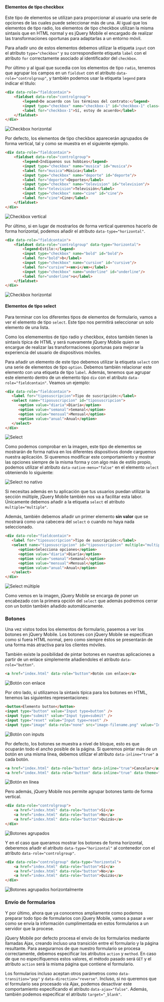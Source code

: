 



<!-- *********************************************************************** -->
#### Elementos de tipo checkbox

Este tipo de elementos se utilizan para proporcionar al usuario una serie de opciones de las cuales puede seleccionar más de una. Al igual que los elementos de tipo radio, los elementos de tipo checkbox utilizan la misma sintaxis que en HTML normal y es jQuery Mobile el encargado de realizar las transformaciones oportunas para adaptarlas a un entorno móvil.

Para añadir uno de estos elementos debemos utilizar la etiqueta `input` con el atributo `type="checkbox"` y su correspondiente etiqueta `label` con el atributo `for` correctamente asociado al identificador del `checkbox`.

Por último y al igual que sucedia con los elementos de tipo `radio`, tenemos que agrupar los campos en un `fieldset` con el atributo `data-role="controlgroup"`, y también podemos usar la etiqueta `legend` para indicar el título:


```html
<div data-role="fieldcontain">
 	<fieldset data-role="controlgroup">
		<legend>De acuerdo con los términos del contrato:</legend>
		<input type="checkbox" name="checkbox-1" id="checkbox-1" class="custom" />
		<label for="checkbox-1">Sí, estoy de acuerdo</label>
    </fieldset>
</div>
```

![Checkbox horizontal](images/web_jqm2/checkboxhorizontal.png "Checkbox horizontal")


Por defecto, los elementos de tipo checkbox aparecerán agrupados de forma vertical, tal y como se muestra en el siguiente ejemplo.


```html
<div data-role="fieldcontain">
 	<fieldset data-role="controlgroup">
		<legend>Indíquenos sus hobbies</legend>
		<input type="checkbox" name="musica" id="musica"/>
		<label for="musica">Música</label>
		<input type="checkbox" name="deporte" id="deporte"/>
		<label for="deporte">Deportes</label>
		<input type="checkbox" name="television" id="television"/>
		<label for="television">Televisión</label>
		<input type="checkbox" name="cine" id="cine"/>
		<label for="cine">Cine</label>
    </fieldset>
</div>
```


![Checkbox vertical](images/web_jqm2/verticalcheckbox.png "Checkbox vertical")


Por último, si en lugar de mostrarlos de forma vertical queremos hacerlo de forma horizontal, podemos añadir el atributo `data-type="horizontal"`.


```html
<div data-role="fieldcontain">
    <fieldset data-role="controlgroup" data-type="horizontal">
    	<legend>Estilo:</legend>
    	<input type="checkbox" name="bold" id="bold"/>
		<label for="bold">b</label>
		<input type="checkbox" name="cursive" id="cursive"/>
		<label for="cursive"><em>i</em></label>
		<input type="checkbox" name="underline" id="underline"/>
		<label for="underline">u</label>
    </fieldset>
</div>
```

![Checkbox horizontal](images/web_jqm2/horizontalcheckbox.png "Checkbox horizontal")



<!-- *********************************************************************** -->
#### Elementos de tipo select

Para terminar con los diferentes tipos de elementos de formulario, vamos a ver el elemento de tipo `select`. Este tipo nos permitirá seleccionar un solo elemento de una lista.

Como los elemementos de tipo radio y checkbox, éstos también tienen la sintaxis típica de HTML y será nuevamente jQuery Mobile quien se encargue de realizar las transformaciones oportunas para mejorar la experiencia del usuario de dispositivos móviles.

Para añadir un elemento de este tipo debemos utilizar la etiqueta `select` con una serie de elementos de tipo `option`. Debemos también relacionar este elemento con una etiqueta de tipo `label`. Además, tenemos que agrupar este elemento dentro de un elemento tipo `div` con el atributo `data-role="fieldcontain"`. Veamos un ejemplo:

```html
<div data-role="fieldcontain">
   <label for="tiposuscripcion">Tipo de suscripción:</label>
   <select name="tiposuscripcion" id="tiposuscripcion">
      <option value="diaria">Diaría</option>
      <option value="semanal">Semanal</option>
      <option value="mensual">Mensual</option>
      <option value="anual">Anual</option>
   </select>
</div>
```

![Select](images/web_jqm2/select.png "Select")


Como podemos comprobar en la imagen, este tipo de elementos se mostrarán de forma nativa en los diferentes dispositivos donde carguemos nuestra aplicación. Si queremos modificar este comportamiento y mostrar las opciones siempre de la misma forma y con algo más de estilo propio, podemos utilizar el atributo `data-native-menu="false"` en el elemento `select` obteniendo lo siguiente:


![Select no nativo](images/web_jqm2/selectnonativo.png "Select no nativo")


Si necesitas además en tu aplicación que tus usuarios puedan utilizar la sección múltiple, jQuery Mobile también nos va a facilitar esta labor. Únicamente debemos añadir a la etiqueta `select` el atributo `multiple="multiple"`.

Además, también debemos añadir un primer elemento **sin valor** que se mostrará como una cabecera del `select` o cuando no haya nada seleccionado.


```html
<div data-role="fieldcontain">
   <label for="tiposuscripcion">Tipo de suscripción:</label>
   <select name="tiposuscripcion" id="tiposuscripcion" multiple="multiple" data-native-menu="false">
	  <option>Selecciona opciones</option>
      <option value="diaria">Diaría</option>
      <option value="semanal">Semanal</option>
      <option value="mensual">Mensual</option>
      <option value="anual">Anual</option>
   </select>
</div>
```

![Select múltiple](images/web_jqm2/selectmultiple.png "Select múltiple")


Como vemos en la imagen, jQuery Mobile se encarga de poner un encabezado con la primera opción del `select` que además podremos cerrar con un botón también añadido automáticamente.



<!-- *********************************************************************** -->
### Botones

Una vez vistos todos los elementos de formulario, pasemos a ver los botones en jQuery Mobile. Los botones con jQuery Mobile se especifican como si fuera HTML normal, pero como siempre éstos se presentarán de una forma más atractiva para los clientes móviles.

También existe la posibilidad de pintar botones en nuestras aplicaciones a partir de un enlace simplemente añadiendoles el atributo `data-role="button"`.

```html
<a href="index.html" data-role="button">Botón con enlace</a>
```

![Botón con enlace](images/web_jqm2/buttonlink.png "Botón con enlace")


Por otro lado, si utilizamos la sintaxis típica para los botones en HTML, tenemos las siguientes representaciones:


```html
<button>Elemento button</button>
<input type="button" value="Input type=button" />
<input type="submit" value="Input type=submit" />
<input type="reset" value="Input type=reset" />
<input type="image" data-role="none" src="image-filename.png" value="Input type=image" />
```

![Botón con inputs](images/web_jqm2/buttoninputs.png "Botón con inputs")


Por defecto, los botones se muestra a nivel de bloque, esto es que ocuparán todo el ancho posible de la página. Si queremos pintar más de un botón en una misma línea, debemos utilizar el atributo `data-inline="true"` a cada botón.


```html
<a href="index.html" data-role="button" data-inline="true">Cancelar</a>
<a href="index.html" data-role="button" data-inline="true" data-theme="b">Guardar</a>
```

![Botón en línea](images/web_jqm2/buttonsinline.png "Botón en línea")


Pero además, jQuery Mobile nos permite agrupar botones tanto de forma vertical.


```html
<div data-role="controlgroup">
	<a href="index.html" data-role="button">Sí</a>
	<a href="index.html" data-role="button">No</a>
	<a href="index.html" data-role="button">Quizás</a>
</div>
```

![Botones agrupados](images/web_jqm2/buttonsgrouped.png "Botones agrupados")


Y en el caso que queramos mostrar los botones de forma horizontal, deberemos añadir el atributo `data-type="horizontal"` al contenedor con el atributo `data-role="controlgroup"`.


```html
<div data-role="controlgroup" data-type="horizontal">
	<a href="index.html" data-role="button">Sí</a>
	<a href="index.html" data-role="button">No</a>
	<a href="index.html" data-role="button">Quizás</a>
</div>
```

![Botones agrupados horizontalmente](images/web_jqm2/buttonsgroupedhorizontal.png "Botones agrupados horizontalmente")




<!-- *********************************************************************** -->
### Envío de formularios

Y por último, ahora que ya conocemos ampliamente como podemos preparar todo tipo de formularios con jQuery Mobile, vamos a pasar a ver como se envía la información cumplimentada en estos formularios a un servidor que la procese.

jQuery Mobile por defecto procesa el envío de los formularios mediante llamadas Ajax, creando incluso una transición entre el formulario y la página resultante. Para asegurarnos de que nuestro formulario se procesa correctamente, debemos especificar los atributos `action` y `method`. En caso de que no especifiquemos estos valores, el método pasado será `GET` y el atributo `action` será la misma página que contiene el formulario.

Los formularios incluso aceptan otros parámetros como `data-transition="pop"` y `data-direction="reverse"`. Incluso, si no queremos que el formulario sea procesado vía Ajax, podemos desactivar este comportamiento especificando el atributo `data-ajax="false"`. Además, también podemos especificar el atributo `target="_blank"`.














